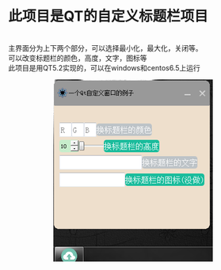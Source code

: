 # 此项目是QT的自定义标题栏项目
 </br>主界面分为上下两个部分，可以选择最小化，最大化，关闭等。
 </br>可以改变标题栏的颜色，高度，文字，图标等
 </br>此项目是用QT5.2实现的，可以在windows和centos6.5上运行
<div align="center" >
<img src="UALStruct.png" />
</div>